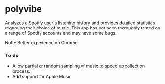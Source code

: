# polyvibe

Analyzes a Spotify user's listening history and provides detailed statistics regarding their choice of music. This app has not been thoroughly tested on a range of Spotify accounts and may have some bugs.

Note: Better experience on Chrome

### To do

- Allow partial or random sampling of music to speed up collection process.
- Add support for Apple Music
